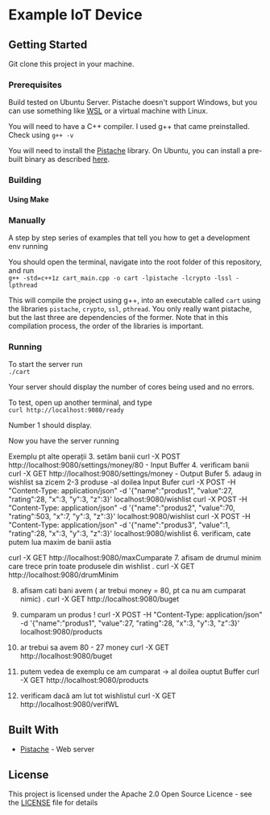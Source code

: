 # Example IoT Device
 
## Getting Started
 
Git clone this project in your machine.
 
### Prerequisites
 
Build tested on Ubuntu Server. Pistache doesn't support Windows, but you can use something like [WSL](https://docs.microsoft.com/en-us/windows/wsl/install-win10) or a virtual machine with Linux.
 
You will need to have a C++ compiler. I used g++ that came preinstalled. Check using `g++ -v`
 
You will need to install the [Pistache](https://g...content-available-to-author-only...b.com/pistacheio/pistache) library.
On Ubuntu, you can install a pre-built binary as described [here](http://p...content-available-to-author-only...e.io/docs/#installing-pistache).
 
### Building
 
#### Using Make
 
### Manually
 
A step by step series of examples that tell you how to get a development env running
 
You should open the terminal, navigate into the root folder of this repository, and run\
`g++ -std=c++1z cart_main.cpp -o cart -lpistache -lcrypto -lssl -lpthread`
 
This will compile the project using g++, into an executable called `cart` using the libraries `pistache`, `crypto`, `ssl`, `pthread`. You only really want pistache, but the last three are dependencies of the former.
Note that in this compilation process, the order of the libraries is important.
 
### Running
 
To start the server run\
`./cart`
 
Your server should display the number of cores being used and no errors.
 
To test, open up another terminal, and type\
`curl http://localhost:9080/ready`
 
Number 1 should display.
 
Now you have the server running
 
Exemplu pt alte operații
3. setăm banii curl -X POST http://localhost:9080/settings/money/80 - Input Buffer
4. verificam banii curl -X GET http://localhost:9080/settings/money - Output Bufer
5. adaug in wishlist sa zicem 2-3 produse
-al doilea Input Bufer
curl -X POST -H "Content-Type: application/json" -d '{"name":"produs1", "value":27, "rating":28, "x":3, "y":3, "z":3}' localhost:9080/wishlist
curl -X POST -H "Content-Type: application/json" -d '{"name":"produs2", "value":70, "rating":503, "x":7, "y":3, "z":3}' localhost:9080/wishlist
curl -X POST -H "Content-Type: application/json" -d '{"name":"produs3", "value":1, "rating":28, "x":3, "y":3, "z":3}' localhost:9080/wishlist
6. verificam, cate putem lua maxim de banii astia
 
curl -X GET http://localhost:9080/maxCumparate
7. afisam de drumul minim care trece prin toate produsele din wishlist .
curl -X GET http://localhost:9080/drumMinim
 
8. afisam cati bani avem ( ar trebui money = 80, pt ca nu am cumparat nimic) .
curl -X GET http://localhost:9080/buget
9. cumparam un produs !
curl -X POST -H "Content-Type: application/json" -d '{"name":"produs1", "value":27, "rating":28, "x":3, "y":3, "z":3}' localhost:9080/products
 
10. ar trebui sa avem 80 - 27 money
curl -X GET http://localhost:9080/buget
 
11. putem vedea de exemplu ce am cumparat ->
al doilea ouptut Buffer
curl -X GET http://localhost:9080/products
 
12. verificam dacă am lut tot wishlistul
curl -X GET http://localhost:9080/verifWL
 
 
## Built With
 
* [Pistache](https://g...content-available-to-author-only...b.com/pistacheio/pistache) - Web server
 
## License
 
This project is licensed under the Apache 2.0 Open Source Licence - see the [LICENSE](LICENSE) file for details
